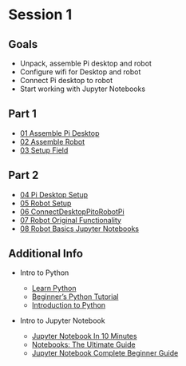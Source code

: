 # Session 1

## Goals
- Unpack, assemble Pi desktop and robot
- Configure wifi for Desktop and robot
- Connect Pi desktop to robot
- Start working with Jupyter Notebooks

## Part 1

- [01 Assemble Pi Desktop](01-AssembleDesktop.md)
- [02 Assemble Robot](02-AssembleRobot.md)
- [03 Setup Field](03-FieldSetup.md)

## Part 2
- [04 Pi Desktop Setup](04-DesktopSetup.md)
- [05 Robot Setup](05-RobotSetup.md)
- [06 ConnectDesktopPitoRobotPi](06-ConnectDesktopPitoRobotPi.md)
- [07 Robot Original Functionality](07-RobotOriginalFunctionality.md)
- [08 Robot Basics Jupyter Notebooks](08-RobotBasicsJupyterNotebooks.md)

## Additional Info
- Intro to Python
  - [Learn Python](https://programiz.pro/learn/master-python)
  - [Beginner’s Python Tutorial](https://python.land/python-tutorial)
  - [Introduction to Python](https://app.datacamp.com/learn/courses/intro-to-python-for-data-science)

- Intro to Jupyter Notebook
  - [Jupyter Notebook In 10 Minutes](https://youtu.be/H9Iu49E6Mxs?si=16GzQfBY0RFZm-9YJupyter)
  - [Notebooks: The Ultimate Guide](https://www.datacamp.com/tutorial/tutorial-jupyter-notebook)
  - [Jupyter Notebook Complete Beginner Guide](https://youtu.be/5pf0_bpNbkw?si=MB17xF2j9rnYH9sX)

